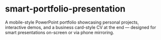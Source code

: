 # smart-portfolio-presentation
A mobile-style PowerPoint portfolio showcasing personal projects, interactive demos, and a business card-style CV at the end — designed for smart presentations on-screen or via phone mirroring.
